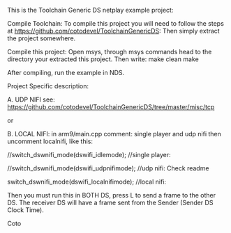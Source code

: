 This is the Toolchain Generic DS netplay example project:

Compile Toolchain: To compile this project you will need to follow the steps at https://github.com/cotodevel/ToolchainGenericDS: Then simply extract the project somewhere.

Compile this project: Open msys, through msys commands head to the directory your extracted this project. Then write: make clean make

After compiling, run the example in NDS.

Project Specific description: 

A.  UDP NIFI see: https://github.com/cotodevel/ToolchainGenericDS/tree/master/misc/tcp

or

B.  LOCAL NIFI:
in arm9/main.cpp comment: single player and udp nifi
then uncomment localnifi, like this:

//switch_dswnifi_mode(dswifi_idlemode);		//single player:

//switch_dswnifi_mode(dswifi_udpnifimode);	//udp nifi: Check readme

switch_dswnifi_mode(dswifi_localnifimode);	//local nifi: 


Then you must run this in BOTH DS, press L to send a frame to the other DS. The receiver DS will have a frame sent from the Sender (Sender DS Clock Time).

Coto